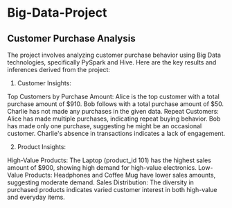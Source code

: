 # Big-Data-Project

## Customer Purchase Analysis
The project involves analyzing customer purchase behavior using Big Data technologies, specifically PySpark and Hive. Here are the key results and inferences derived from the project:

1. Customer Insights:

Top Customers by Purchase Amount:
  Alice is the top customer with a total purchase amount of $910.
  Bob follows with a total purchase amount of $50.
  Charlie has not made any purchases in the given data.
Repeat Customers:
  Alice has made multiple purchases, indicating repeat buying behavior.
  Bob has made only one purchase, suggesting he might be an occasional customer.
  Charlie's absence in transactions indicates a lack of engagement.

2. Product Insights:

High-Value Products:
  The Laptop (product_id 101) has the highest sales amount of $900, showing high demand for high-value electronics.
Low-Value Products:
  Headphones and Coffee Mug have lower sales amounts, suggesting moderate demand.
Sales Distribution:
  The diversity in purchased products indicates varied customer interest in both high-value and everyday items.
  

